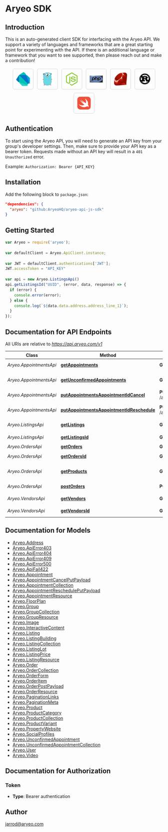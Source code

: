 # Aryeo SDK

## Introduction

This is an auto-generated client SDK for interfacing with the Aryeo API. We support a variety of languages and frameworks that are a great starting point for experimenting with the API. If there is an additional language or framework that you want to see supported, then please reach out and make a contribution!

<p align="center"> <a href="https://github.com/AryeoHQ/aryeo-api-dart-sdk"><img src="https://raw.githubusercontent.com/AryeoHQ/aryeo-api-docs/master/public/images/dart.svg" alt="Dart" width="44" style="padding:10px;border: 1px solid #d3d3d3;border-radius: 5px;margin:4px;"/></a> <a href="https://github.com/AryeoHQ/aryeo-api-go-sdk"><img src="https://raw.githubusercontent.com/AryeoHQ/aryeo-api-docs/master/public/images/go.svg" alt="Go" width="44" style="padding:10px;border: 1px solid #d3d3d3;border-radius: 5px;margin:4px;"/></a> <a href="https://github.com/AryeoHQ/aryeo-api-js-sdk"><img src="https://raw.githubusercontent.com/AryeoHQ/aryeo-api-docs/master/public/images/js.svg" alt="Node JS" width="44" style="padding:10px;border: 1px solid #d3d3d3;border-radius: 5px;margin:4px;"/></a> <a href="https://github.com/AryeoHQ/aryeo-api-php-sdk"><img src="https://raw.githubusercontent.com/AryeoHQ/aryeo-api-docs/master/public/images/php.svg" alt="PHP" width="44" style="padding:10px;border: 1px solid #d3d3d3;border-radius: 5px;margin:4px;"/></a> <a href="https://github.com/AryeoHQ/aryeo-api-ruby-sdk"><img src="https://raw.githubusercontent.com/AryeoHQ/aryeo-api-docs/master/public/images/ruby.svg" alt="Ruby" width="44" style="padding:10px;border: 1px solid #d3d3d3;border-radius: 5px;margin:4px;"/></a> <a href="https://github.com/AryeoHQ/aryeo-api-rust-sdk"><img src="https://raw.githubusercontent.com/AryeoHQ/aryeo-api-docs/master/public/images/rust.svg" alt="Rust" width="44" style="padding:10px;border: 1px solid #d3d3d3;border-radius: 5px;margin:4px;"/></a> <a href="https://github.com/AryeoHQ/aryeo-api-swift-sdk"><img src="https://raw.githubusercontent.com/AryeoHQ/aryeo-api-docs/master/public/images/swift.svg" alt="Swift" width="44" style="padding:10px;border: 1px solid #d3d3d3;border-radius: 5px;margin:4px;"/></a> </p>

## Authentication

To start using the Aryeo API, you will need to generate an API key from your group's developer settings. Then, make sure to provide your API key as a bearer token. Requests made without an API key will result in a `401 Unauthorized` error.

Example: `Authorization: Bearer {API_KEY}`

## Installation

Add the following block to `package.json`:

```json
"dependencies": {
  "aryeo": "github:AryeoHQ/aryeo-api-js-sdk"
}
```

## Getting Started

```js
var Aryeo = require('aryeo');

var defaultClient = Aryeo.ApiClient.instance;

var JWT = defaultClient.authentications['JWT'];
JWT.accessToken = "API_KEY"

var api = new Aryeo.ListingsApi()
api.getListingsId("UUID", (error, data, response) => {
  if (error) {
    console.error(error);
  } else {
    console.log(`${data.data.address.address_line_1}`);
  }
});
```

## Documentation for API Endpoints

All URIs are relative to *https://api.aryeo.com/v1*

Class | Method | HTTP request | Description
------------ | ------------- | ------------- | -------------
*Aryeo.AppointmentsApi* | [**getAppointments**](docs/AppointmentsApi.md#getAppointments) | **GET** /appointments | List all appointments.
*Aryeo.AppointmentsApi* | [**getUnconfirmedAppointments**](docs/AppointmentsApi.md#getUnconfirmedAppointments) | **GET** /unconfirmed-appointments | List all unconfirmed appointments.
*Aryeo.AppointmentsApi* | [**putAppointmentsAppointmentIdCancel**](docs/AppointmentsApi.md#putAppointmentsAppointmentIdCancel) | **PUT** /appointments/{appointment_id}/cancel | Cancel an appointment.
*Aryeo.AppointmentsApi* | [**putAppointmentsAppointmentIdReschedule**](docs/AppointmentsApi.md#putAppointmentsAppointmentIdReschedule) | **PUT** /appointments/{appointment_id}/reschedule | Reschedule an appointment.
*Aryeo.ListingsApi* | [**getListings**](docs/ListingsApi.md#getListings) | **GET** /listings | List all listings.
*Aryeo.ListingsApi* | [**getListingsId**](docs/ListingsApi.md#getListingsId) | **GET** /listings/{listing_id} | Retrieve a listing.
*Aryeo.OrdersApi* | [**getOrders**](docs/OrdersApi.md#getOrders) | **GET** /orders | List all orders.
*Aryeo.OrdersApi* | [**getOrdersId**](docs/OrdersApi.md#getOrdersId) | **GET** /orders/{order_id} | Retrieve an order.
*Aryeo.OrdersApi* | [**getProducts**](docs/OrdersApi.md#getProducts) | **GET** /products | Get products available to a group.
*Aryeo.OrdersApi* | [**postOrders**](docs/OrdersApi.md#postOrders) | **POST** /orders | Create an order.
*Aryeo.VendorsApi* | [**getVendors**](docs/VendorsApi.md#getVendors) | **GET** /vendors | List all vendors.
*Aryeo.VendorsApi* | [**getVendorsId**](docs/VendorsApi.md#getVendorsId) | **GET** /vendors/{vendor_id} | Retrieve a vendor.


## Documentation for Models

 - [Aryeo.Address](docs/Address.md)
 - [Aryeo.ApiError403](docs/ApiError403.md)
 - [Aryeo.ApiError404](docs/ApiError404.md)
 - [Aryeo.ApiError409](docs/ApiError409.md)
 - [Aryeo.ApiError500](docs/ApiError500.md)
 - [Aryeo.ApiFail422](docs/ApiFail422.md)
 - [Aryeo.Appointment](docs/Appointment.md)
 - [Aryeo.AppointmentCancelPutPayload](docs/AppointmentCancelPutPayload.md)
 - [Aryeo.AppointmentCollection](docs/AppointmentCollection.md)
 - [Aryeo.AppointmentReschedulePutPayload](docs/AppointmentReschedulePutPayload.md)
 - [Aryeo.AppointmentResource](docs/AppointmentResource.md)
 - [Aryeo.FloorPlan](docs/FloorPlan.md)
 - [Aryeo.Group](docs/Group.md)
 - [Aryeo.GroupCollection](docs/GroupCollection.md)
 - [Aryeo.GroupResource](docs/GroupResource.md)
 - [Aryeo.Image](docs/Image.md)
 - [Aryeo.InteractiveContent](docs/InteractiveContent.md)
 - [Aryeo.Listing](docs/Listing.md)
 - [Aryeo.ListingBuilding](docs/ListingBuilding.md)
 - [Aryeo.ListingCollection](docs/ListingCollection.md)
 - [Aryeo.ListingLot](docs/ListingLot.md)
 - [Aryeo.ListingPrice](docs/ListingPrice.md)
 - [Aryeo.ListingResource](docs/ListingResource.md)
 - [Aryeo.Order](docs/Order.md)
 - [Aryeo.OrderCollection](docs/OrderCollection.md)
 - [Aryeo.OrderForm](docs/OrderForm.md)
 - [Aryeo.OrderItem](docs/OrderItem.md)
 - [Aryeo.OrderPostPayload](docs/OrderPostPayload.md)
 - [Aryeo.OrderResource](docs/OrderResource.md)
 - [Aryeo.PaginationLinks](docs/PaginationLinks.md)
 - [Aryeo.PaginationMeta](docs/PaginationMeta.md)
 - [Aryeo.Product](docs/Product.md)
 - [Aryeo.ProductCategory](docs/ProductCategory.md)
 - [Aryeo.ProductCollection](docs/ProductCollection.md)
 - [Aryeo.ProductVariant](docs/ProductVariant.md)
 - [Aryeo.PropertyWebsite](docs/PropertyWebsite.md)
 - [Aryeo.SocialProfiles](docs/SocialProfiles.md)
 - [Aryeo.UnconfirmedAppointment](docs/UnconfirmedAppointment.md)
 - [Aryeo.UnconfirmedAppointmentCollection](docs/UnconfirmedAppointmentCollection.md)
 - [Aryeo.User](docs/User.md)
 - [Aryeo.Video](docs/Video.md)


## Documentation for Authorization



### Token

- **Type**: Bearer authentication


## Author

jarrod@aryeo.com
